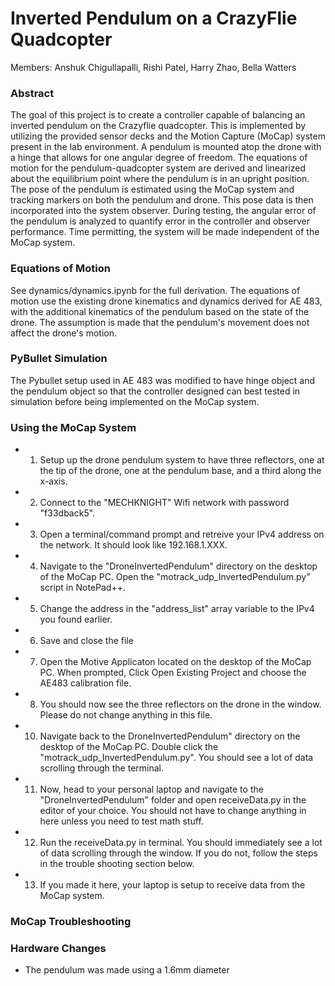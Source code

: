 # Inverted Pendulum on a CrazyFlie Quadcopter
 
Members: Anshuk Chigullapalli, Rishi Patel, Harry Zhao, Bella Watters

### Abstract
The goal of this project is to create a controller capable of balancing an inverted pendulum on the Crazyflie quadcopter. This is implemented by utilizing the provided sensor decks and the Motion Capture (MoCap) system present in the lab environment. A pendulum is mounted atop the drone with a hinge that allows for one angular degree of freedom. The equations of motion for the pendulum-quadcopter system are derived and linearized about the equilibrium point where the pendulum is in an upright position. The pose of the pendulum is estimated using the MoCap system and tracking markers on both the pendulum and drone. This pose data is then incorporated into the system observer. During testing, the angular error of the pendulum is analyzed to quantify error in the controller and observer performance. Time permitting, the system will be made independent of the MoCap system.

### Equations of Motion
See dynamics/dynamics.ipynb for the full derivation. The equations of motion use the existing drone kinematics and dynamics derived for AE 483, with the additional kinematics of the pendulum based on the state of the drone. The assumption is made that the pendulum's movement does not affect the drone's motion.

### PyBullet Simulation
The Pybullet setup used in AE 483 was modified to have hinge object and the pendulum object so that the controller designed can best tested in simulation before being implemented on the MoCap system.

### Using the MoCap System

* 1) Setup up the drone pendulum system to have three reflectors, one at the tip of the drone, one at the pendulum base, and a third along the x-axis. 
* 2) Connect to the "MECHKNIGHT" Wifi network with password "f33dback5". 
* 3) Open a terminal/command prompt and retreive your IPv4 address on the network. It should look like 192.168.1.XXX.
* 4) Navigate to the "DroneInvertedPendulum" directory on the desktop of the MoCap PC. Open the "motrack_udp_InvertedPendulum.py" script in NotePad++.
* 5) Change the address in the "address_list" array variable to the IPv4 you found earlier.
* 6) Save and close the file
* 7) Open the Motive Applicaton located on the desktop of the MoCap PC. When prompted, Click Open Existing Project and choose the AE483 calibration file.
* 8) You should now see the three reflectors on the drone in the window. Please do not change anything in this file.
* 10) Navigate back to the DroneInvertedPendulum" directory on the desktop of the MoCap PC. Double click the "motrack_udp_InvertedPendulum.py". You should see a lot of data scrolling through the terminal.
* 11) Now, head to your personal laptop and navigate to the "DroneInvertedPendulum" folder and open receiveData.py in the editor of your choice. You should not have to change anything in here unless you need to test math stuff. 
* 12) Run the receiveData.py in terminal. You should immediately see a lot of data scrolling through the window. If you do not, follow the steps in the trouble shooting section below.
* 13) If you made it here, your laptop is setup to receive data from the MoCap system. 

### MoCap Troubleshooting

### Hardware Changes
* The pendulum was made using a 1.6mm diameter 
